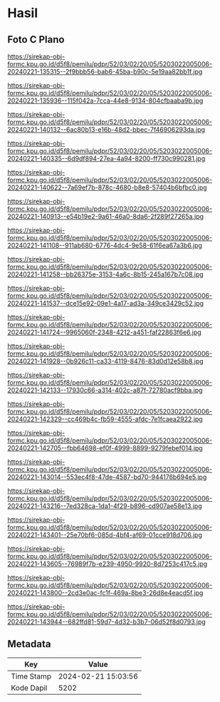 # Hasil

## Foto C Plano

https://sirekap-obj-formc.kpu.go.id/d5f8/pemilu/pdpr/52/03/02/20/05/5203022005006-20240221-135315--2f9bbb56-bab6-45ba-b90c-5e19aa82bb1f.jpg

https://sirekap-obj-formc.kpu.go.id/d5f8/pemilu/pdpr/52/03/02/20/05/5203022005006-20240221-135936--115f042a-7cca-44e8-9134-804cfbaaba9b.jpg

https://sirekap-obj-formc.kpu.go.id/d5f8/pemilu/pdpr/52/03/02/20/05/5203022005006-20240221-140132--6ac80b13-e16b-48d2-bbec-7f46906293da.jpg

https://sirekap-obj-formc.kpu.go.id/d5f8/pemilu/pdpr/52/03/02/20/05/5203022005006-20240221-140335--6d9df894-27ea-4a94-8200-ff730c990281.jpg

https://sirekap-obj-formc.kpu.go.id/d5f8/pemilu/pdpr/52/03/02/20/05/5203022005006-20240221-140622--7a69ef7b-878c-4680-b8e8-57404b6bfbc0.jpg

https://sirekap-obj-formc.kpu.go.id/d5f8/pemilu/pdpr/52/03/02/20/05/5203022005006-20240221-140913--e54b19e2-9a61-46a0-8da6-2f289f27265a.jpg

https://sirekap-obj-formc.kpu.go.id/d5f8/pemilu/pdpr/52/03/02/20/05/5203022005006-20240221-141108--911ab680-6776-4dc4-9e58-61f6ea67a3b6.jpg

https://sirekap-obj-formc.kpu.go.id/d5f8/pemilu/pdpr/52/03/02/20/05/5203022005006-20240221-141258--bb26375e-3153-4a6c-8b15-245a167b7c08.jpg

https://sirekap-obj-formc.kpu.go.id/d5f8/pemilu/pdpr/52/03/02/20/05/5203022005006-20240221-141537--dce15e92-09e1-4a17-ad3a-349ce3429c52.jpg

https://sirekap-obj-formc.kpu.go.id/d5f8/pemilu/pdpr/52/03/02/20/05/5203022005006-20240221-141724--9965060f-2348-4212-a451-faf22863f6e6.jpg

https://sirekap-obj-formc.kpu.go.id/d5f8/pemilu/pdpr/52/03/02/20/05/5203022005006-20240221-141928--0b926c11-ca33-4119-8476-83d0d12e58b8.jpg

https://sirekap-obj-formc.kpu.go.id/d5f8/pemilu/pdpr/52/03/02/20/05/5203022005006-20240221-142133--17930c66-a314-402c-a87f-72780acf9bba.jpg

https://sirekap-obj-formc.kpu.go.id/d5f8/pemilu/pdpr/52/03/02/20/05/5203022005006-20240221-142329--cc469b4c-fb59-4555-afdc-7e1fcaea2922.jpg

https://sirekap-obj-formc.kpu.go.id/d5f8/pemilu/pdpr/52/03/02/20/05/5203022005006-20240221-142705--fbb64698-ef0f-4999-8899-9279febef014.jpg

https://sirekap-obj-formc.kpu.go.id/d5f8/pemilu/pdpr/52/03/02/20/05/5203022005006-20240221-143014--553ec4f8-47de-4587-bd70-944176b694e5.jpg

https://sirekap-obj-formc.kpu.go.id/d5f8/pemilu/pdpr/52/03/02/20/05/5203022005006-20240221-143216--7ed328ca-1da1-4f29-b896-cd907ae58e13.jpg

https://sirekap-obj-formc.kpu.go.id/d5f8/pemilu/pdpr/52/03/02/20/05/5203022005006-20240221-143401--25e70bf6-085d-4bf4-af69-01cce918d706.jpg

https://sirekap-obj-formc.kpu.go.id/d5f8/pemilu/pdpr/52/03/02/20/05/5203022005006-20240221-143605--76989f7b-e239-4950-9920-8d7253c417c5.jpg

https://sirekap-obj-formc.kpu.go.id/d5f8/pemilu/pdpr/52/03/02/20/05/5203022005006-20240221-143800--2cd3e0ac-fc1f-469a-8be3-26d8e4eacd5f.jpg

https://sirekap-obj-formc.kpu.go.id/d5f8/pemilu/pdpr/52/03/02/20/05/5203022005006-20240221-143944--682ffd81-59d7-4d32-b3b7-06d52f8d0793.jpg


## Metadata

| Key        | Value               |
| ---------- | ------------------- |
| Time Stamp | 2024-02-21 15:03:56 |
| Kode Dapil | 5202                |



